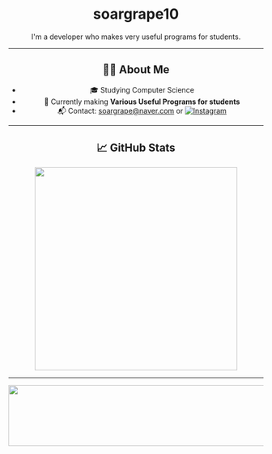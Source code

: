 <div align="center">

# soargrape10

I'm a developer who makes very useful programs for students.

---

## 🧑‍💻 About Me
- 🎓 Studying Computer Science
- 🌱 Currently making **Various Useful Programs for students**
- 📬 Contact: soargrape@naver.com or [![Instagram](https://img.shields.io/badge/Instagram-E4405F?style=flat&logo=Instagram&logoColor=white)](https://instagram.com/bellluugaa)

---

## 📈 GitHub Stats

<img src="https://github-readme-stats.vercel.app/api?username=soargrape10&show_icons=true&theme=default" width="400px" />

---

</div>

<a href="https://www.gitanimals.org/en_US?utm_medium=image&utm_source=soargrape10&utm_content=line">
  <img
    src="https://render.gitanimals.org/lines/soargrape10"
    width="600"
    height="120"
  />
</a>
